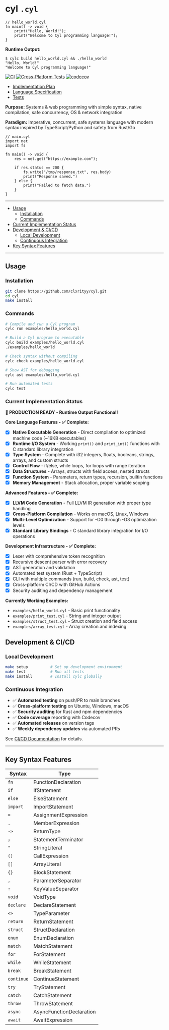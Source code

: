 # cyl `.cyl`

```cyl
// hello_world.cyl
fn main() -> void {
    print("Hello, World!");
    print("Welcome to Cyl programming language!");
}
```

**Runtime Output:**

```
$ cylc build hello_world.cyl && ./hello_world
"Hello, World!"
"Welcome to Cyl programming language!"
```

[![CI](https://github.com/clxrityy/cyl/actions/workflows/ci.yml/badge.svg)](https://github.com/clxrityy/cyl/actions/workflows/ci.yml)
[![Cross-Platform Tests](https://github.com/clxrityy/cyl/actions/workflows/cross-platform.yml/badge.svg)](https://github.com/clxrityy/cyl/actions/workflows/cross-platform.yml)
[![codecov](https://codecov.io/gh/clxrityy/cyl/branch/main/graph/badge.svg)](https://codecov.io/gh/clxrityy/cyl)

- [Implementation Plan](IMPLEMENTATION_PLAN.md)
- [Language Specification](LANGUAGE_SPEC.md)
- [Tests](tests/README.md)

**Purpose:** Systems & web programming with simple syntax, native compilation, safe concurrency, OS & network integration

**Paradigm:** Imperative, concurrent, safe systems language with modern syntax inspired by TypeScript/Python and safety from Rust/Go

```cyl
// main.cyl
import net
import fs

fn main() -> void {
    res = net.get("https://example.com");

    if res.status == 200 {
        fs.write("/tmp/response.txt", res.body)
        print("Response saved.")
    } else {
        print("Failed to fetch data.")
    }
}
```

---

- [Usage](#usage)
  - [Installation](#installation)
  - [Commands](#commands)
- [Current Implementation Status](#current-implementation-status)
- [Development & CI/CD](#development--cicd)
  - [Local Development](#local-development)
  - [Continuous Integration](#continuous-integration)
- [Key Syntax Features](#key-syntax-features)

---

## Usage

### Installation

```bash
git clone https://github.com/clxrityy/cyl.git
cd cyl
make install
```

### Commands

```bash
# Compile and run a Cyl program
cylc run examples/hello_world.cyl

# Build a Cyl program to executable
cylc build examples/hello_world.cyl
./examples/hello_world

# Check syntax without compiling
cylc check examples/hello_world.cyl

# Show AST for debugging
cylc ast examples/hello_world.cyl

# Run automated tests
cylc test
```

### Current Implementation Status

**🎉 PRODUCTION READY - Runtime Output Functional!**

**Core Language Features - ✅ Complete:**

- [x] **Native Executable Generation** - Direct compilation to optimized machine code (~16KB executables)
- [x] **Runtime I/O System** - Working `print()` and `print_int()` functions with C standard library integration
- [x] **Type System** - Complete with i32 integers, floats, booleans, strings, arrays, and custom structs
- [x] **Control Flow** - if/else, while loops, for loops with range iteration
- [x] **Data Structures** - Arrays, structs with field access, nested structs
- [x] **Function System** - Parameters, return types, recursion, builtin functions
- [x] **Memory Management** - Stack allocation, proper variable scoping

**Advanced Features - ✅ Complete:**

- [x] **LLVM Code Generation** - Full LLVM IR generation with proper type handling
- [x] **Cross-Platform Compilation** - Works on macOS, Linux, Windows
- [x] **Multi-Level Optimization** - Support for -O0 through -O3 optimization levels
- [x] **Standard Library Bindings** - C standard library integration for I/O operations

**Development Infrastructure - ✅ Complete:**

- [x] Lexer with comprehensive token recognition
- [x] Recursive descent parser with error recovery
- [x] AST generation and validation
- [x] Automated test system (Rust + TypeScript)
- [x] CLI with multiple commands (run, build, check, ast, test)
- [x] Cross-platform CI/CD with GitHub Actions
- [x] Security auditing and dependency management

**Currently Working Examples:**

- `examples/hello_world.cyl` - Basic print functionality
- `examples/print_test.cyl` - String and integer output
- `examples/struct_test.cyl` - Struct creation and field access
- `examples/array_test.cyl` - Array creation and indexing

## Development & CI/CD

### Local Development

```bash
make setup          # Set up development environment
make test           # Run all tests
make install        # Install cylc globally
```

### Continuous Integration

- ✅ **Automated testing** on push/PR to main branches
- ✅ **Cross-platform testing** on Ubuntu, Windows, macOS
- ✅ **Security auditing** for Rust and npm dependencies
- ✅ **Code coverage** reporting with Codecov
- ✅ **Automated releases** on version tags
- ✅ **Weekly dependency updates** via automated PRs

See [CI/CD Documentation](.github/workflows/README.md) for details.

---

## Key Syntax Features

| Syntax     | Type                     |
| ---------- | ------------------------ |
| `fn`       | FunctionDeclaration      |
| `if`       | IfStatement              |
| `else`     | ElseStatement            |
| `import`   | ImportStatement          |
| `=`        | AssignmentExpression     |
| `.`        | MemberExpression         |
| `->`       | ReturnType               |
| `;`        | StatementTerminator      |
| `"`        | StringLiteral            |
| `()`       | CallExpression           |
| `[]`       | ArrayLiteral             |
| `{}`       | BlockStatement           |
| `,`        | ParameterSeparator       |
| `:`        | KeyValueSeparator        |
| `void`     | VoidType                 |
| `declare`  | DeclareStatement         |
| `<>`       | TypeParameter            |
| `return`   | ReturnStatement          |
| `struct`   | StructDeclaration        |
| `enum`     | EnumDeclaration          |
| `match`    | MatchStatement           |
| `for`      | ForStatement             |
| `while`    | WhileStatement           |
| `break`    | BreakStatement           |
| `continue` | ContinueStatement        |
| `try`      | TryStatement             |
| `catch`    | CatchStatement           |
| `throw`    | ThrowStatement           |
| `async`    | AsyncFunctionDeclaration |
| `await`    | AwaitExpression          |
